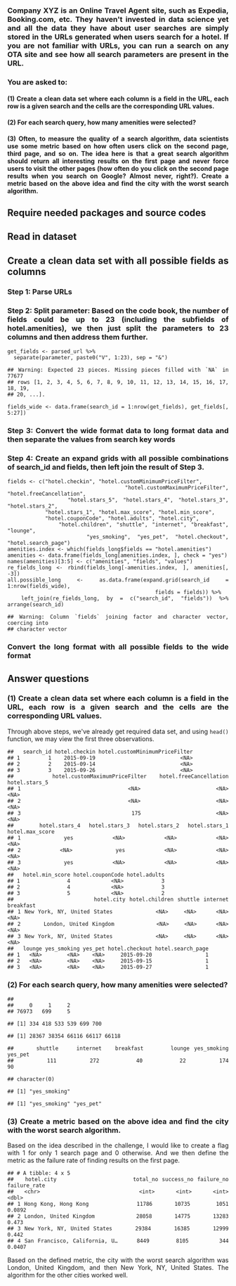 <div align = "justify">

### Company XYZ is an Online Travel Agent site, such as Expedia, Booking.com, etc. They haven't invested in data science yet and all the data they have about user searches are simply stored in the URLs generated when users search for a hotel. If you are not familiar with URLs, you can run a search on any OTA site and see how all search parameters are present in the URL.

### You are asked to:

#### (1) Create a clean data set where each column is a field in the URL, each row is a given search and the cells are the corresponding URL values.

#### (2) For each search query, how many amenities were selected?

#### (3) Often, to measure the quality of a search algorithm, data scientists use some metric based on how often users click on the second page, third page, and so on. The idea here is that a great search algorithm should return all interesting results on the first page and never force users to visit the other pages (how often do you click on the second page results when you search on Google? Almost never, right?). Create a metric based on the above idea and find the city with the worst search algorithm.

Require needed packages and source codes
----------------------------------------

Read in dataset
---------------

Create a clean data set with all possible fields as columns
-----------------------------------------------------------

### Step 1: Parse URLs

### Step 2: Split parameter: Based on the code book, the number of fields could be up to 23 (including the subfields of hotel.amenities), we then just split the parameters to 23 columns and then address them further.

    get_fields <- parsed_url %>% 
      separate(parameter, paste0("V", 1:23), sep = "&")

    ## Warning: Expected 23 pieces. Missing pieces filled with `NA` in 77677
    ## rows [1, 2, 3, 4, 5, 6, 7, 8, 9, 10, 11, 12, 13, 14, 15, 16, 17, 18, 19,
    ## 20, ...].

    fields_wide <- data.frame(search_id = 1:nrow(get_fields), get_fields[, 5:27])

### Step 3: Convert the wide format data to long format data and then separate the values from search key words

### Step 4: Create an expand grids with all possible combinations of search\_id and fields, then left join the result of Step 3.

    fields <- c("hotel.checkin", "hotel.customMinimumPriceFilter", 
                "hotel.customMaximumPriceFilter", "hotel.freeCancellation",
                "hotel.stars_5", "hotel.stars_4", "hotel.stars_3", "hotel.stars_2",
                "hotel.stars_1", "hotel.max_score", "hotel.min_score", 
                "hotel.couponCode", "hotel.adults", "hotel.city",
                "hotel.children", "shuttle", "internet", "breakfast", "lounge",
                "yes_smoking", "yes_pet", "hotel.checkout", "hotel.search_page")
    amenities.index <- which(fields_long$fields == "hotel.amenities")
    amenities <- data.frame(fields_long[amenities.index, ], check = "yes")
    names(amenities)[3:5] <- c("amenities", "fields", "values")
    re_fields_long <- rbind(fields_long[-amenities.index, ], amenities[, -3])
    all.possible_long <- as.data.frame(expand.grid(search_id = 1:nrow(fields_wide),
                                                   fields = fields)) %>% 
      left_join(re_fields_long, by = c("search_id", "fields")) %>% arrange(search_id)

    ## Warning: Column `fields` joining factor and character vector, coercing into
    ## character vector

### Convert the long format with all possible fields to the wide format

Answer questions
----------------

### (1) Create a clean data set where each column is a field in the URL, each row is a given search and the cells are the corresponding URL values.

Through above steps, we've already get required data set, and using
`head()` function, we may view the first three observations.

    ##   search_id hotel.checkin hotel.customMinimumPriceFilter
    ## 1         1    2015-09-19                           <NA>
    ## 2         2    2015-09-14                           <NA>
    ## 3         3    2015-09-26                           <NA>
    ##   hotel.customMaximumPriceFilter hotel.freeCancellation hotel.stars_5
    ## 1                           <NA>                   <NA>          <NA>
    ## 2                           <NA>                   <NA>          <NA>
    ## 3                            175                   <NA>          <NA>
    ##   hotel.stars_4 hotel.stars_3 hotel.stars_2 hotel.stars_1 hotel.max_score
    ## 1           yes          <NA>          <NA>          <NA>            <NA>
    ## 2          <NA>           yes          <NA>          <NA>            <NA>
    ## 3           yes          <NA>          <NA>          <NA>            <NA>
    ##   hotel.min_score hotel.couponCode hotel.adults
    ## 1               4             <NA>            3
    ## 2               4             <NA>            3
    ## 3               5             <NA>            2
    ##                    hotel.city hotel.children shuttle internet breakfast
    ## 1 New York, NY, United States           <NA>    <NA>     <NA>      <NA>
    ## 2      London, United Kingdom           <NA>    <NA>     <NA>      <NA>
    ## 3 New York, NY, United States           <NA>    <NA>     <NA>      <NA>
    ##   lounge yes_smoking yes_pet hotel.checkout hotel.search_page
    ## 1   <NA>        <NA>    <NA>     2015-09-20                 1
    ## 2   <NA>        <NA>    <NA>     2015-09-15                 1
    ## 3   <NA>        <NA>    <NA>     2015-09-27                 1

### (2) For each search query, how many amenities were selected?

    ## 
    ##     0     1     2 
    ## 76973   699     5

    ## [1] 334 418 533 539 699 700

    ## [1] 28367 38354 66116 66117 66118

    ##     shuttle    internet   breakfast      lounge yes_smoking     yes_pet 
    ##         111         272          40          22         174          90

    ## character(0)

    ## [1] "yes_smoking"

    ## [1] "yes_smoking" "yes_pet"

### (3) Create a metric based on the above idea and find the city with the worst search algorithm.

Based on the idea described in the challenge, I would like to create a
flag with 1 for only 1 search page and 0 otherwise. And we then define
the metric as the failure rate of finding results on the first page.

    ## # A tibble: 4 x 5
    ##   hotel.city                    total_no success_no failure_no failure_rate
    ##   <chr>                            <int>      <int>      <int>        <dbl>
    ## 1 Hong Kong, Hong Kong             11786      10735       1051       0.0892
    ## 2 London, United Kingdom           28058      14775      13283       0.473 
    ## 3 New York, NY, United States      29384      16385      12999       0.442 
    ## 4 San Francisco, California, U…     8449       8105        344       0.0407

Based on the defined metric, the city with the worst search algorithm
was London, United Kingdom, and then New York, NY, United States. The
algorithm for the other cities worked well.

</div>
